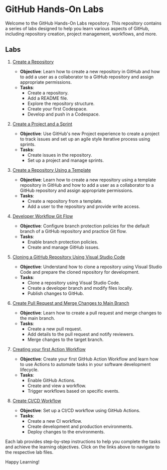 # GitHub Hands-On Labs

Welcome to the GitHub Hands-On Labs repository. This repository contains a series of labs designed to help you learn various aspects of GitHub, including repository creation, project management, workflows, and more.

## Labs

1. [Create a Repository](Exercises/Lab-1.1.md)
   - **Objective**: Learn how to create a new repository in GitHub and how to add a user as a collaborator to a GitHub repository and assign appropriate permissions.
   - **Tasks**:
     - Create a repository.
     - Add a README file.
     - Explore the repository structure.
     - Create your first Codespace.
     - Develop and push in a Codespace.

2. [Create a Project and a Sprint](Exercises/Lab-1.2.md)
   - **Objective**: Use GitHub's new Project experience to create a project to track issues and set up an agile style iterative process using sprints.
   - **Tasks**:
     - Create issues in the repository.
     - Set up a project and manage sprints.

3. [Create a Repository Using a Template](Exercises/Lab-2.0.md)
   - **Objective**: Learn how to create a new repository using a template repository in GitHub and how to add a user as a collaborator to a GitHub repository and assign appropriate permissions.
   - **Tasks**:
     - Create a repository from a template.
     - Add a user to the repository and provide write access.

4. [Developer Workflow Git Flow](Exercises/Lab-2.1.md)
   - **Objective**: Configure branch protection policies for the default branch of a GitHub repository and practice Git flow.
   - **Tasks**:
     - Enable branch protection policies.
     - Create and manage GitHub issues.

5. [Cloning a GitHub Repository Using Visual Studio Code](Exercises/Lab-2.2.md)
   - **Objective**: Understand how to clone a repository using Visual Studio Code and prepare the cloned repository for development.
   - **Tasks**:
     - Clone a repository using Visual Studio Code.
     - Create a developer branch and modify files locally.
     - Publish changes to GitHub.

6. [Create Pull Request and Merge Changes to Main Branch](Exercises/Lab-2.3.md)
   - **Objective**: Learn how to create a pull request and merge changes to the main branch.
   - **Tasks**:
     - Create a new pull request.
     - Add details to the pull request and notify reviewers.
     - Merge changes to the target branch.

7. [Creating your first Action Workflow](Exercises/Lab-3.1.md)
   - **Objective**: Create your first GitHub Action Workflow and learn how to use Actions to automate tasks in your software development lifecycle.
   - **Tasks**:
     - Enable GitHub Actions.
     - Create and view a workflow.
     - Trigger workflows based on specific events.

8. [Create CI/CD Workflow](Exercises/Lab-3.2.md)
   - **Objective**: Set up a CI/CD workflow using GitHub Actions.
   - **Tasks**:
     - Create a new CI workflow.
     - Create development and production environments.
     - Deploy changes to the environments.

Each lab provides step-by-step instructions to help you complete the tasks and achieve the learning objectives. Click on the links above to navigate to the respective lab files.

Happy Learning!
